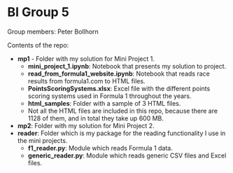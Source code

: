 # BI Group 5

Group members: Peter Bollhorn

Contents of the repo:
- **mp1** - Folder with my solution for Mini Project 1.
  - **mini_project_1.ipynb**: Notebook that presents my solution to project.
  - **read_from_formula1_website.ipynb**: Notebook that reads race results from formula1.com to HTML files.
  - **PointsScoringSystems.xlsx**: Excel file with the different points scoring systems used in Formula 1 throughout the years.
  - **html_samples**: Folder with a sample of 3 HTML files.
  - Not all the HTML files are included in this repo, because there are 1128 of them, and in total they take up 600 MB.
- **mp2**: Folder with my solution for Mini Project 2.
- **reader**: Folder which is my package for the reading functionality I use in the mini projects.
  - **f1_reader.py**: Module which reads Formula 1 data.
  - **generic_reader.py**: Module which reads generic CSV files and Excel files.











